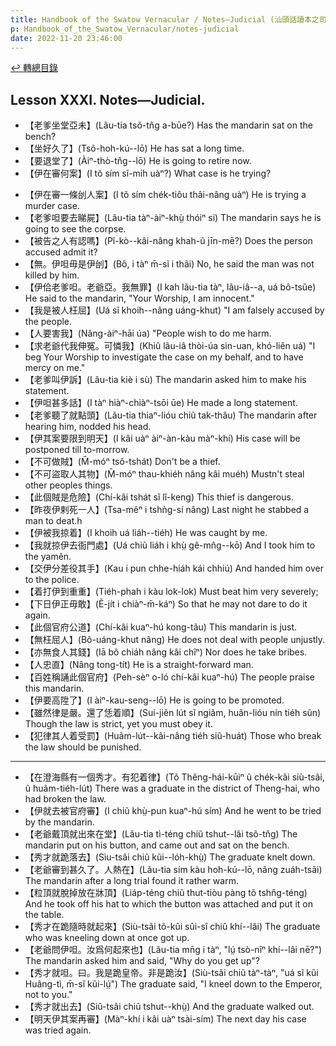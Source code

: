 ```yaml
---
title: Handbook of the Swatow Vernacular / Notes—Judicial (汕頭話讀本之司法(補))
p: Handbook_of_the_Swatow_Vernacular/notes-judicial
date: 2022-11-20 23:46:00
---
```


[↩️ 轉總目錄](/Handbook_of_the_Swatow_Vernacular)

## Lesson XXXI. Notes—Judicial.

* 【老爹坐堂亞未】(Lãu-tia tsõ-tn̂g a-būe?) Has the mandarin sat on the bench?
* 【坐好久了】(Tsõ-hoh-kú--lō) He has sat a long time.
* 【要退堂了】(Àiⁿ-thò-tn̂g--lō) He is going to retire now.
* 【伊在審何案】(I tõ sím sĩ-mih uàⁿ?) What case is he trying?
<!--more-->
* 【伊在審一條刣人案】(I tõ sím chék-tiôu thâi-nâng uàⁿ) He is trying a murder case.
* 【老爹呾要去睇屍】(Lãu-tia tàⁿ-àiⁿ-khṳ̀ thóiⁿ si) The mandarin says he is going to see the corpse.
* 【被告之人有認嗎】(Pĩ-kò--kâi-nâng khah-ũ jīn-mē?) Does the person accused admit it?
* 【無。伊呾毋是伊刣】(Bô, i tàⁿ m̄-sĩ i thâi) No, he said the man was not killed by him.
* 【伊佮老爹呾。老爺亞。我無罪】(I kah lãu-tia tàⁿ, lãu-iâ--a, uá bô-tsũe) He said to the mandarin, "Your Worship, I am innocent."
* 【我是被人枉屈】(Uá sĩ khoih--nâng uáng-khut) "I am falsely accused by the people.
* 【人要害我】(Nâng-àiⁿ-hāi úa) "People wish to do me harm.
* 【求老爺代我伸冤。可憐我】(Khiû lãu-iâ thòi-úa sin-uan, khó-liên uá) "I beg Your Worship to investigate the case on my behalf, and to have mercy on me."
* 【老爹叫伊訴】(Lãu-tia kiè i sù) The mandarin asked him to make his statement.
* 【伊呾甚多話】(I tàⁿ hiàⁿ-chiàⁿ-tsōi ūe) He made a long statement.
* 【老爹聽了就點頭】(Lãu-tia thiaⁿ-lióu chiũ tak-thâu) The mandarin after hearing him, nodded his head.
* 【伊其案要限到明天】(I kâi uàⁿ àiⁿ-àn-kàu màⁿ-khí) His case will be postponed till to-morrow.
* 【不可做賊】(M̄-móⁿ tsǒ-tshát) Don't be a thief.
* 【不可盜取人其物】(M̄-móⁿ thau-khiéh nâng kâi muéh) Mustn't steal other peoples things.
* 【此個賊是危險】(Chí-kâi tshát sĩ lî-keng) This thief is dangerous.
* 【昨夜伊剌死一人】(Tsa-mêⁿ i tshǹg-sí nâng) Last night he stabbed a man to deat.h
* 【伊被我掠着】(I khoih uá liáh--tiéh) He was caught by me.
* 【我就掠伊去衙門處】(Uá chiũ liáh i khṳ̀ gê-mn̂g--kō) And I took him to the yamên.
* 【交伊分差役其手】(Kau i pun chhe-hiáh kái chhiú) And handed him over to the police.
* 【着打伊到重重】(Tiéh-phah i kàu lok-lok) Must beat him very severely;
* 【下日伊正毋敢】(Ẽ-jít i chiàⁿ-m̄-káⁿ) So that he may not dare to do it again.
* 【此個官府公道】(Chí-kâi kuaⁿ-hú kong-tãu) This mandarin is just.
* 【無枉屈人】(Bô-uáng-khut nâng) He does not deal with people unjustly.
* 【亦無食人其錢】(Iā bô chiáh nâng kâi chîⁿ) Nor does he take bribes.
* 【人忠直】(Nâng tong-tít) He is a straight-forward man.
* 【百姓稱誦此個官府】(Peh-sèⁿ o-ló chí-kâi kuaⁿ-hú) The people praise this mandarin.
* 【伊要高陞了】(I àiⁿ-kau-seng--lō) He is going to be promoted.
* 【雖然律是嚴。還了恁着順】(Sui-jiên lút sĩ ngiâm, huân-lióu nín tiéh sũn) Though the law is strict, yet you must obey it.
* 【犯律其人着受罰】(Huãm-lút--kâi-nâng tiéh siũ-huát) Those who break the law should be punished.

------

* 【在澄海縣有一個秀才。有犯着律】(Tõ Thêng-hái-kūiⁿ ũ chék-kâi siù-tsâi, ũ huãm-tiéh-lút) There was a graduate in the district of Theng-hai, who had broken the law.
* 【伊就去被官府審】(I chiũ khṳ̀-pun kuaⁿ-hú sím) And he went to be tried by the mandarin.
* 【老爺戴頂就出來在堂】(Lãu-tia tì-téng chiũ tshut--lâi tsõ-tn̂g) The mandarin put on his button, and came out and sat on the bench.
* 【秀才就跪落去】(Sìu-tsâi chiũ kũi--lóh-khṳ̀) The graduate knelt down.
* 【老爺審到甚久了。人熱在】(Lãu-tia sím kàu hoh-kú--lō, nâng zuáh-tsãi) The mandarin after a long trial found it rather warm.
* 【粒頂就脫掉放在牀頂】(Liáp-téng chiũ thut-tiòu pàng tõ tshn̂g-téng) And he took off his hat to which the button was attached and put it on the table.
* 【秀才在跪隨時就起來】(Siù-tsâi tõ-kũi sûi-sî chiû khí--lâi) The graduate who was kneeling down at once got up.
* 【老爺問伊呾。汝爲何起來也】(Lãu-tia mn̄g i tàⁿ, "lṳ́ tsò-nîⁿ khí--lâi nē?") The mandarin asked him and said, "Why do you get up"?
* 【秀才就呾。曰。我是跪皇帝。非是跪汝】(Siù-tsâi chiũ tàⁿ-tàⁿ, "uá sĩ kũi Huâng-tì, m̄-sĩ kũi-lṳ́") The graduate said, "I kneel down to the Emperor, not to you."
* 【秀才就出去】(Siû-tsâi chiũ tshut--khṳ̀) And the graduate walked out.
* 【明天伊其案再審】(Màⁿ-khí i kâi uàⁿ tsài-sím) The next day his case was tried again.
